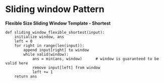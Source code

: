 # Sliding window Pattern

**Flexible Size Sliding Window Template - Shortest**
```
def sliding_window_flexible_shortest(input):
    initialize window, ans
    left = 0
    for right in range(len(input)):
        append input[right] to window
        while valid(window):
            ans = min(ans, window)      # window is guaranteed to be valid here
            remove input[left] from window
            left += 1
    return ans
```